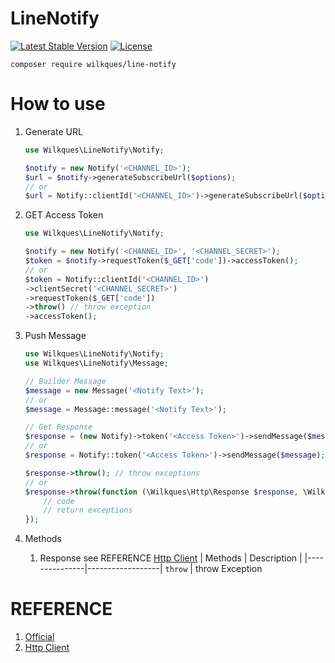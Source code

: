 # LineNotify

[![Latest Stable Version](https://poser.pugx.org/wilkques/line-notify/v/stable)](https://packagist.org/packages/wilkques/line-notify)
[![License](https://poser.pugx.org/wilkques/line-notify/license)](https://packagist.org/packages/wilkques/line-notify)

````
composer require wilkques/line-notify
````
# How to use
1. Generate URL
    ````php
    use Wilkques\LineNotify\Notify;

    $notify = new Notify('<CHANNEL_ID>');
    $url = $notify->generateSubscribeUrl($options);
    // or
    $url = Notify::clientId('<CHANNEL_ID>')->generateSubscribeUrl($options);
    ````
2. GET Access Token
    ````php
    use Wilkques\LineNotify\Notify;

    $notify = new Notify('<CHANNEL_ID>', '<CHANNEL_SECRET>');
    $token = $notify->requestToken($_GET['code'])->accessToken();
    // or
    $token = Notify::clientId('<CHANNEL_ID>')
    ->clientSecret('<CHANNEL_SECRET>')
    ->requestToken($_GET['code'])
    ->throw() // throw exception
    ->accessToken();
    ````

3. Push Message
    ````php
    use Wilkques\LineNotify\Notify;
    use Wilkques\LineNotify\Message;

    // Builder Message
    $message = new Message('<Notify Text>');
    // or
    $message = Message::message('<Notify Text>');

    // Get Response
    $response = (new Notify)->token('<Access Token>')->sendMessage($message);
    // or
    $response = Notify::token('<Access Token>')->sendMessage($message);

    $response->throw(); // throw exceptions
    // or
    $response->throw(function (\Wilkques\Http\Response $response, \Wilkques\Http\Exceptions\RequestException $exception) {
        // code
        // return exceptions
    });
    ````
4. Methods
    1. Response see REFERENCE [Http Client](#REFERENCE)
        |   Methods     |   Description    |
        |---------------|------------------|
        `throw`         | throw Exception

# REFERENCE
1. [Official](https://notify-bot.line.me/doc/en/)
1. [Http Client](https://github.com/wilkques/http-client)
